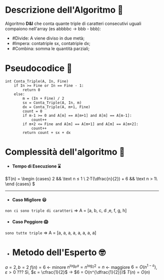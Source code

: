 # Descrizione dell'Algoritmo 📃
Algoritmo **D&I** che conta quante triple di caratteri consecutivi uguali compaiono nell'array (es abbbbc -> bbb - bbb):
- #Divide: A viene diviso in due metà;
- #Impera: contatriple sx, contatriple dx;
- #Combina: somma le quantità parziali;
# Pseudocodice 🧬
``` Pseudocodice TI:"Conta_Triple" "FOLD"
int Conta_Triple(A, In, Fine)
	if In >= Fine or In == Fine - 1: 
		return 0
	else:
		m = (In + Fine) / 2
		sx = Conta_Triple(A, In, m)
		dx = Conta_Triple(A, m+1, Fine)
		count = 0
		if m-1 >= 0 and A[m] == A[m+1] and A[m] == A[m-1]:
			count++
		if m+2 <= Fine and A[m] == A[m+1] and A[m] == A[m+2]:
			count++
		return count + sx + dx
```

# Complessità dell'algoritmo 🔬
- #### Tempo di Esecuzione ⌛
$T(n) =
\begin {cases} 
2 && \text n ≤ 1 \\
2·T(\dfrac{n}{2}) + 6 && \text n > 1\\
\end {cases}
$ 
***
- #### Caso Migliore 😃
`non ci sono triple di caratteri` $\Rightarrow$ A = [a, b, c, d ,e, f, g, h]

- #### Caso Peggiore 😱
`sono tutte triple` $\Rightarrow$ A = [a, a, a, a, a, a, a, a]

- # Metodo dell'Esperto 🤓
$a = 2, b = 2$
$f(n) = 6$ $\longleftarrow$ minore
$n^{\log_b a} = n^{\log_2 2} = n$ $\longleftarrow$ maggiore
$6 = O(n^{1-ε})$, $ε>0$ ???
Sì, $ε = \cfrac{1}{2}$ -> $6 = O(n^{\dfrac{1}{2}})$
$T(n) = O(n)$